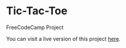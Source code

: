 # Tic-Tac-Toe
FreeCodeCamp Project

You can visit a live version of this project <a href="https://flopywood.github.io/Tic-Tac-Toe/">here</a>.
